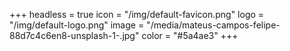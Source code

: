 +++
headless = true
icon = "/img/default-favicon.png"
logo = "/img/default-logo.png"
image = "/media/mateus-campos-felipe-88d7c4c6en8-unsplash-1-.jpg"
color = "#5a4ae3"
+++
